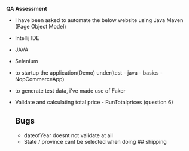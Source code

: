 **QA Assessment**

- I have been asked to automate the below website using Java Maven (Page Object Model)
- Intellij IDE
- JAVA
- Selenium

- to startup the application(Demo) under(test - java - basics - NopCommerceApp)
- to generate test data, i've made use of Faker
- Validate and calculating total price - RunTotalprices (question 6)

  ## Bugs
  * dateofYear doesnt not validate at all
  * State / province cant be selected when doing ## shipping
